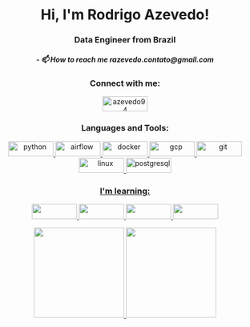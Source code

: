 <h1 align="center">Hi, I'm Rodrigo Azevedo!</h1>
<h3 align="center">Data Engineer from Brazil</h3>

<h5 align="center">- 📫 How to reach me razevedo.contato@gmail.com </h5>

<h3 align="center">Connect with me:</h3>
<p align="center">
<a href="https://linkedin.com/in/azevedo94" target="blank"><img align="center" src="https://img.shields.io/badge/LinkedIn-0077B5?style=for-the-badge&logo=linkedin&logoColor=white" alt="azevedo94" height="30" width="90" /></a>

</p>

<h3 align="center">Languages and Tools:</h3>
<p align="center"> <a href="https://www.python.org/" target="_blank"> <img src="https://img.shields.io/badge/Python-3776AB?style=for-the-badge&logo=python&logoColor=white" alt="python" width="90" height="30"/> <a href="https://airflow.apache.org/" target="_blank"> <img src="https://img.shields.io/badge/Airflow-017CEE?style=for-the-badge&logo=Apache%20Airflow&logoColor=white" alt="airflow" width="90" height="30"/> </a> <a href="https://www.docker.com/" target="_blank"> <img src="https://img.shields.io/badge/Docker-2CA5E0?style=for-the-badge&logo=docker&logoColor=white" alt="docker" width="90" height="30"/> </a> <a href="https://cloud.google.com" target="_blank"> <img src="https://img.shields.io/badge/Google_Cloud-4285F4?style=for-the-badge&logo=google-cloud&logoColor=white" alt="gcp" width="90" height="30"/> </a> <a href="https://git-scm.com/" target="_blank"> <img src="https://img.shields.io/badge/Git-F05032?style=for-the-badge&logo=git&logoColor=white" alt="git" width="90" height="30"/> </a> <a href="https://www.linux.org/" target="_blank"> <img src="https://img.shields.io/badge/Linux-FCC624?style=for-the-badge&logo=linux&logoColor=black" alt="linux" width="90" height="30"/> </a> <a href="https://www.postgresql.org" target="_blank"> <img src="https://img.shields.io/badge/PostgreSQL-316192?style=for-the-badge&logo=postgresql&logoColor=white" alt="postgresql" width="90" height="30"/> </p>
 
<h3 align="center">I'm learning:</h3>
<p align="center">
<img src="https://cdn.jsdelivr.net/gh/devicons/devicon/icons/javascript/javascript-plain.svg" width="90" height="30"/> <img src="https://cdn.jsdelivr.net/gh/devicons/devicon/icons/nestjs/nestjs-plain.svg" width="90" height="30"/>
<img src="https://cdn.jsdelivr.net/gh/devicons/devicon/icons/amazonwebservices/amazonwebservices-original.svg" width="90" height="30"/>
<img src="https://cdn.jsdelivr.net/gh/devicons/devicon/icons/jenkins/jenkins-original.svg" width="90" height="30"/>
</p>

 
<div>
<p align="center">
<a href="https://github.com/seu-usuário-aqui">
<img height="180em" src="https://github-readme-stats.vercel.app/api/top-langs/?username=razevedo1994&layout=compact&langs_count=7&theme=github_dark"/>
<img height="180em" src="https://github-readme-stats.vercel.app/api?username=razevedo1994&show_icons=true&theme=github_dark&include_all_commits=true&count_private=true"/>
</p>
</div>

